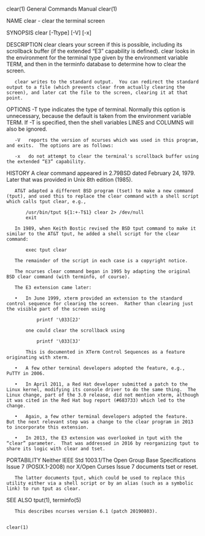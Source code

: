 clear(1)                                                                                                                                        General Commands Manual                                                                                                                                        clear(1)

NAME
       clear - clear the terminal screen

SYNOPSIS
       clear [-Ttype] [-V] [-x]

DESCRIPTION
       clear clears your screen if this is possible, including its scrollback buffer (if the extended “E3” capability is defined).  clear looks in the environment for the terminal type given by the environment variable TERM, and then in the terminfo database to determine how to clear the screen.

       clear writes to the standard output.  You can redirect the standard output to a file (which prevents clear from actually clearing the screen), and later cat the file to the screen, clearing it at that point.

OPTIONS
       -T type
            indicates the type of terminal.  Normally this option is unnecessary, because the default is taken from the environment variable TERM.  If -T is specified, then the shell variables LINES and COLUMNS will also be ignored.

       -V   reports the version of ncurses which was used in this program, and exits.  The options are as follows:

       -x   do not attempt to clear the terminal's scrollback buffer using the extended “E3” capability.

HISTORY
       A clear command appeared in 2.79BSD dated February 24, 1979.  Later that was provided in Unix 8th edition (1985).

       AT&T adapted a different BSD program (tset) to make a new command (tput), and used this to replace the clear command with a shell script which calls tput clear, e.g.,

           /usr/bin/tput ${1:+-T$1} clear 2> /dev/null
           exit

       In 1989, when Keith Bostic revised the BSD tput command to make it similar to the AT&T tput, he added a shell script for the clear command:

           exec tput clear

       The remainder of the script in each case is a copyright notice.

       The ncurses clear command began in 1995 by adapting the original BSD clear command (with terminfo, of course).

       The E3 extension came later:

       •   In June 1999, xterm provided an extension to the standard control sequence for clearing the screen.  Rather than clearing just the visible part of the screen using

               printf '\033[2J'

           one could clear the scrollback using

               printf '\033[3J'

           This is documented in XTerm Control Sequences as a feature originating with xterm.

       •   A few other terminal developers adopted the feature, e.g., PuTTY in 2006.

       •   In April 2011, a Red Hat developer submitted a patch to the Linux kernel, modifying its console driver to do the same thing.  The Linux change, part of the 3.0 release, did not mention xterm, although it was cited in the Red Hat bug report (#683733) which led to the change.

       •   Again, a few other terminal developers adopted the feature.  But the next relevant step was a change to the clear program in 2013 to incorporate this extension.

       •   In 2013, the E3 extension was overlooked in tput with the “clear” parameter.  That was addressed in 2016 by reorganizing tput to share its logic with clear and tset.

PORTABILITY
       Neither IEEE Std 1003.1/The Open  Group  Base  Specifications  Issue  7 (POSIX.1-2008) nor X/Open Curses Issue 7 documents tset or reset.

       The latter documents tput, which could be used to replace this utility either via a shell script or by an alias (such as a symbolic link) to run tput as clear.

SEE ALSO
       tput(1), terminfo(5)

       This describes ncurses version 6.1 (patch 20190803).

                                                                                                                                                                                                                                                                                                               clear(1)
